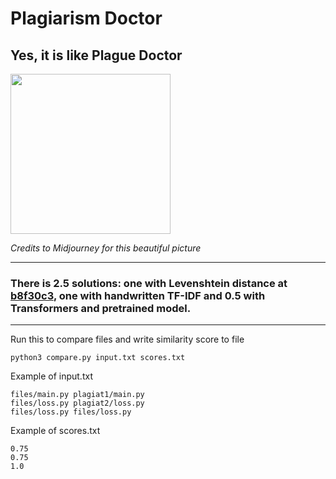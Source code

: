# Plagiarism Doctor
## Yes, it is like Plague Doctor
<img src="https://user-images.githubusercontent.com/45035322/209869937-2937a4e6-73fb-4f36-aacf-c9b5c34f3b58.png" width="256">

*Credits to Midjourney for this beautiful picture*

-----

### There is 2.5 solutions: one with Levenshtein distance at [b8f30c3](https://github.com/wtfnukee/plagiarismdoctor/tree/b8f30c3d7b9957783e723502c7b1db7ac6a720d2), one with handwritten TF-IDF and 0.5 with Transformers and pretrained model.
 
-----

Run this to compare files and write similarity score to file
```
python3 compare.py input.txt scores.txt
```

Example of input.txt
```
files/main.py plagiat1/main.py
files/loss.py plagiat2/loss.py
files/loss.py files/loss.py
```

Example of scores.txt
```
0.75
0.75
1.0
```
